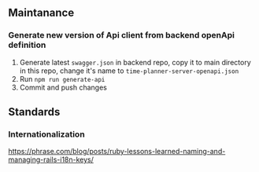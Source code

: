 ## Maintanance

### Generate new version of Api client from backend openApi definition

1. Generate latest `swagger.json` in backend repo, copy it to main directory in this repo, change it's name to `time-planner-server-openapi.json`
2. Run `npm run generate-api`
3. Commit and push changes

## Standards

### Internationalization

https://phrase.com/blog/posts/ruby-lessons-learned-naming-and-managing-rails-i18n-keys/
